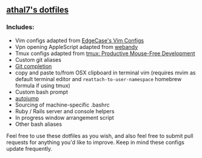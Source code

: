 ## [athal7's dotfiles](https://github.com/athal7/dotfiles)

### Includes:
  - Vim configs adapted from [EdgeCase's Vim Configs](https://github.com/edgecase/vim-config)
  - Vpn opening AppleScript adapted from [webandy](https://github.com/webandy/applescripts)
  - Tmux configs adapted from [tmux: Productive Mouse-Free Development](http://pragprog.com/book/bhtmux/tmux)
  - Custom git aliases
  - [Git completion](https://github.com/git/git/blob/master/contrib/completion/git-completion.bash)
  - copy and paste to/from OSX clipboard in terminal vim (requires mvim as default terminal editor and `reattach-to-user-namespace` homebrew formula if using tmux)
  - Custom bash prompt
  - [autojump](https://github.com/joelthelion/autojump/wiki)
  - Sourcing of machine-specific .bashrc
  - Ruby / Rails server and console helpers
  - In progress window arrangement script
  - Other bash aliases

Feel free to use these dotfiles as you wish, and also feel free to submit pull requests for anything you'd like to improve.
Keep in mind these configs update frequently.
